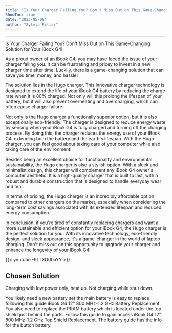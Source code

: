 ```yaml
---
title: "Is Your Charger Failing You? Don't Miss Out on This Game-Changing Solution for Your iBook G4!"
ShowToc: true 
date: "2023-05-08"
author: "Sylvia Pillar"
---
```

*****
Is Your Charger Failing You? Don't Miss Out on This Game-Changing Solution for Your iBook G4!

As a proud owner of an iBook G4, you may have faced the issue of your charger failing you. It can be frustrating and pricey to invest in a new charger time after time. Luckily, there is a game-changing solution that can save you time, money, and hassle!

The solution lies in the Hugo charger. This innovative charger technology is designed to extend the life of your iBook G4 battery by reducing the charge rate when it is 80% charged. Not only will this prolong the lifespan of your battery, but it will also prevent overheating and overcharging, which can often cause charger failure.

Not only is the Hugo charger a functionally superior option, but it is also exceptionally eco-friendly. The charger is designed to reduce energy waste by sensing when your iBook G4 is fully charged and turning off the charging process. By doing this, the charger reduces the energy use of your iBook G4, extending both the battery and the earth's lifespan. With the Hugo charger, you can feel good about taking care of your computer while also taking care of the environment!

Besides being an excellent choice for functionality and environmental sustainability, the Hugo charger is also a stylish option. With a sleek and minimalist design, this charger will complement any iBook G4 owner's computer aesthetic. It is a high-quality charger that is built to last, with a robust and durable construction that is designed to handle everyday wear and tear.

In terms of pricing, the Hugo charger is an incredibly affordable option compared to other chargers on the market, especially when considering the long-term cost savings associated with its extended lifespan and reduced energy consumption.

In conclusion, if you're tired of constantly replacing chargers and want a more sustainable and efficient option for your iBook G4, the Hugo charger is the perfect solution for you. With its innovative technology, eco-friendly design, and sleek appearance, it's a game-changer in the world of laptop charging. Don't miss out on this opportunity to upgrade your charger and enhance the longevity of your iBook G4!

{{< youtube -9LTXO00aYY >}} 



## Chosen Solution
 Charging with low power only, heat up. Not charging while shut down.

 You likely need a new battery set the main battery is easy to replace following this guide iBook G4 12" 800 MHz-1.2 GHz Battery Replacement You also need to replace the PRAM battery which is located under the top shield just behind the ports. Follow this guide to gain access iBook G4 12" 800 MHz-1.2 GHz Top Shield Replacement. The battery guide has the info for the button battery.




